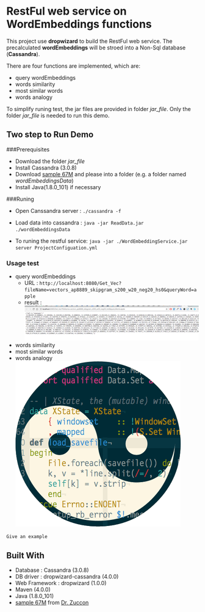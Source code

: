 # RestFul web service on WordEmbeddings functions

This project use **dropwizard** to build the RestFul web service. The precalculated **wordEmbeddings** will be stroed into a Non-Sql database (**Cassandra**). 

There are four functions are implemented, which are: 

* query wordEmbeddings
* words similarity
* most similar words
* words analogy

To simplify runing test, the jar files are provided in folder *jar_file*. Only the folder *jar_file* is needed to run this demo.


 
## Two step to Run Demo
###Prerequisites
* Download the folder *jar_file* 
* Install Cassandra (3.0.8)
* Download [sample 67M](http://www.zuccon.net/adcs2015_ntlm/w2v_embeddings/vectors_ap8889_skipgram_s200_w20_neg20_hs0_sam1e-4_iter5.txt.tar.gz) and please into a folder (e.g. a folder named *wordEmbeddingsData*)
* Install Java(1.8.0_101) if necessary 

###Runing 
* Open Canssandra server : `./cassandra -f`

* Load data into cassandra : `java -jar ReadData.jar ./wordEmbeddingsData`

* To runing the restful service: 
`java -jar ./WordEmbeddingService.jar server ProjectConfiguation.yml`

### Usage test


* query wordEmbeddings
	* URL : `http://localhost:8080/Get_Vec?fileName=vectors_ap8889_skipgram_s200_w20_neg20_hs0&queryWord=apple`
	* result : 
	![Alt text](/images/1.png?raw=true "Optional Title")
* words similarity
* most similar words
* words analogy
[![solarized dualmode](https://github.com/altercation/solarized/raw/master/img/solarized-yinyang.png)](#features)
```
Give an example
```

## Built With
* Database : Cassandra (3.0.8)
* DB driver : dropwizard-cassandra (4.0.0)
* Web Framework : dropwizard (1.0.0)
* Maven (4.0.0)
* Java (1.8.0_101)
* [sample 67M](http://www.zuccon.net/adcs2015_ntlm/w2v_embeddings/vectors_ap8889_skipgram_s200_w20_neg20_hs0_sam1e-4_iter5.txt.tar.gz) from [Dr. Zuccon](http://www.zuccon.net/ntlm.html)





 
